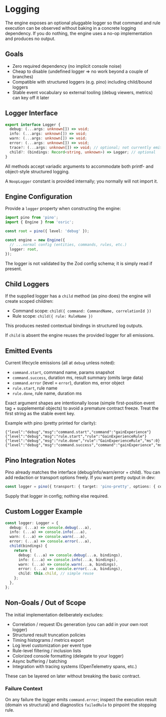 # Logging

The engine exposes an optional pluggable logger so that command and rule execution can be observed without baking in a concrete logging dependency. If you do nothing, the engine uses a no-op implementation and produces no output.

## Goals
- Zero required dependency (no implicit console noise)
- Cheap to disable (undefined logger => no work beyond a couple of branches)
- Compatible with structured loggers (e.g. pino) including child/bound loggers
- Stable event vocabulary so external tooling (debug viewers, metrics) can key off it later

## Logger Interface
```ts
export interface Logger {
  debug: (...args: unknown[]) => void;
  info: (...args: unknown[]) => void;
  warn: (...args: unknown[]) => void;
  error: (...args: unknown[]) => void;
  trace?: (...args: unknown[]) => void; // optional; not currently emitted
  child?: (bindings: Record<string, unknown>) => Logger; // optional
}
```
All methods accept variadic arguments to accommodate both printf- and object-style structured logging.

A `NoopLogger` constant is provided internally; you normally will not import it.

## Engine Configuration
Provide a `logger` property when constructing the engine:
```ts
import pino from 'pino';
import { Engine } from 'osric';

const root = pino({ level: 'debug' });

const engine = new Engine({
  // ...normal config (entities, commands, rules, etc.)
  logger: root,
});
```
The logger is not validated by the Zod config schema; it is simply read if present.

## Child Loggers
If the supplied logger has a `child` method (as pino does) the engine will create scoped children:
- Command scope: `child({ command: CommandName, correlationId })`
- Rule scope: `child({ rule: RuleName })`

This produces nested contextual bindings in structured log outputs.

If `child` is absent the engine reuses the provided logger for all emissions.

## Emitted Events
Current lifecycle emissions (all at `debug` unless noted):
- `command.start`, command name, params snapshot
- `command.success`, duration ms, result summary (omits large data)
- `command.error` (level = `error`), duration ms, error object
- `rule.start`, rule name
- `rule.done`, rule name, duration ms

Exact argument shapes are intentionally loose (simple first-position event tag + supplemental objects) to avoid a premature contract freeze. Treat the first string as the stable event key.

Example with pino (pretty printed for clarity):
```jsonc
{"level":"debug","msg":"command.start","command":"gainExperience"}
{"level":"debug","msg":"rule.start","rule":"GainExperienceRule"}
{"level":"debug","msg":"rule.done","rule":"GainExperienceRule","ms":0}
{"level":"debug","msg":"command.success","command":"gainExperience","ms":1}
```

## Pino Integration Notes
Pino already matches the interface (debug/info/warn/error + child). You can add redaction or transport options freely. If you want pretty output in dev:
```ts
const logger = pino({ transport: { target: 'pino-pretty', options: { colorize: true } } });
```
Supply that logger in config; nothing else required.

## Custom Logger Example
```ts
const logger: Logger = {
  debug: (...a) => console.debug(...a),
  info: (...a) => console.info(...a),
  warn: (...a) => console.warn(...a),
  error: (...a) => console.error(...a),
  child(bindings) {
    return {
      debug: (...a) => console.debug(...a, bindings),
      info: (...a) => console.info(...a, bindings),
      warn: (...a) => console.warn(...a, bindings),
      error: (...a) => console.error(...a, bindings),
      child: this.child, // simple reuse
    };
  },
};
```

## Non-Goals / Out of Scope
The initial implementation deliberately excludes:
- Correlation / request IDs generation (you can add in your own root logger)
- Structured result truncation policies
- Timing histograms / metrics export
- Log level customization per event type
- Rule-level filtering / inclusion lists
- Colorized console formatting (delegate to your logger)
- Async buffering / batching
- Integration with tracing systems (OpenTelemetry spans, etc.)

These can be layered on later without breaking the basic contract.

### Failure Context
On any failure the logger emits `command.error`; inspect the execution result (domain vs structural) and diagnostics `failedRule` to pinpoint the stopping rule.

